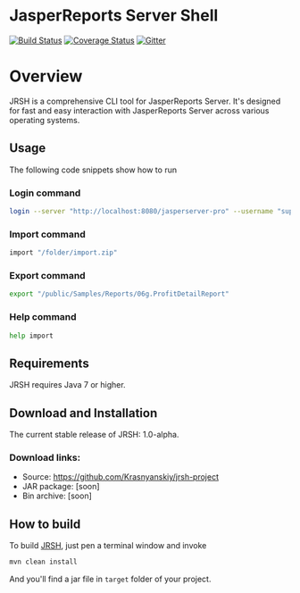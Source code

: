 JasperReports Server Shell
==========================
[![Build Status](https://travis-ci.org/Krasnyanskiy/jrsh-project.svg?branch=master)](https://travis-ci.org/Krasnyanskiy/jrsh-project) [![Coverage Status](https://img.shields.io/coveralls/Krasnyanskiy/jrs-command-line-tool.svg)](https://coveralls.io/r/Krasnyanskiy/jrs-command-line-tool?branch=master)
[![Gitter](https://badges.gitter.im/Join%20Chat.svg)](https://gitter.im/Krasnyanskiy/jrs-command-line-tool?utm_source=badge&utm_medium=badge&utm_campaign=pr-badge&utm_content=body_badge)
# Overview
JRSH is a comprehensive CLI tool for JasperReports Server. It's designed for fast and easy interaction with JasperReports Server across various operating systems.
## Usage
The following code snippets show how to run
### Login command
```bash
login --server "http://localhost:8080/jasperserver-pro" --username "superuser" --password "superuser"
```
### Import command
```bash
import "/folder/import.zip"
```
### Export command
```bash
export "/public/Samples/Reports/06g.ProfitDetailReport"
```
### Help command
```bash
help import
```
## Requirements
JRSH requires Java 7 or higher.
## Download and Installation
The current stable release of JRSH: 1.0-alpha.
### Download links:
- Source: https://github.com/Krasnyanskiy/jrsh-project
- JAR package: [soon]
- Bin archive: [soon]

## How to build
To build [JRSH](https://github.com/Krasnyanskiy/jrs-command-line-tool), just pen a terminal window and invoke
```java
mvn clean install
```
And you'll find a jar file in `target` folder of your project.
